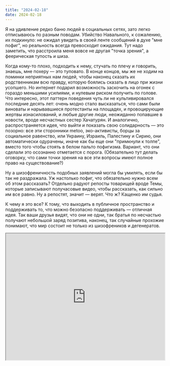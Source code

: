 ```yaml
---
title: "2024-02-18"
date: 2024-02-18
---
```

Я на удивление редко баню людей в социальных сетях, зато легко отписываюсь по разным поводам. Убийство Навального, к сожалению, их подкинуло: не ожидал увидеть в своей ленте сообщений в духе "мне пофиг", но реальность всегда превосходит ожидания. Тут надо заметить, что расстроила меня вовсе не другая "точка зрения", а феерическая тупость и шиза.

Когда кому-то плохо, подходить к нему, стучать по плечу и говорить, знаешь, мне похеру — это туповато. В конце концов, мы же не ходим на поминки неприятных нам людей, чтобы наконец сказать их родственникам всю правду, которую боялись сказать в лицо при жизни усопшего. Но интернет подарил возможность заскочить на огонек с гораздо меньшими усилиями, и нулевым риском получить по голове. Что интересно, этот паттерн поведения чуть ли не культивировался последние десять лет: очень модно стало высказаться, что сами были виноваты и нарывавшиеся протестанты на площадях, и провоцирующие жертвы изнасилований, и любые другие люди, неожиданно попавшие в новости, вроде несчастных сестер Хачатурян. И аналогично, распространяется идея, что выйти и показать свою солидарность — это позорно: все эти сторонники metoo, эко-активисты, борцы за социальное равенство, или Украину, Израиль, Палестину и Сирию, они автоматически одурачены, иначе как бы еще они "примкнули к толпе", вместо того чтобы стоять в белом пальто пофигизма. Вариант, что они сделали это осознанно отметается с порога. (Обязательно тут делать оговорку, что сами точки зрения на все эти вопросы имеют полное право на существование?)

Ну а шизофреничность подобных заявлений могла бы умилять, если бы так не раздражала. Уж настолько пофиг, что обязательно нужно всем об этом рассказать? Отдельно радуют репосты товарищей вроде Темы, которые записывают получасовые видео, чтобы рассказать, как сильно им все равно. Ну а репостят, значит — верят. Что ж? Кащенко им судья.

К чему я это все? К тому, что выходить в публичное пространство и поддерживать то, что можно безопасно поддерживать — отличная идея. Так ваши друзья видят, что они не одни, так братья по несчастью получают небольшой заряд позитива, наконец, так случайные прохожие понимают, что мир состоит не только из шизофреников и дегенератов.

<iframe src="https://www.youtube.com/embed/nqE9jqXllmU?feature=oembed" width="100%" height="400"></iframe>
